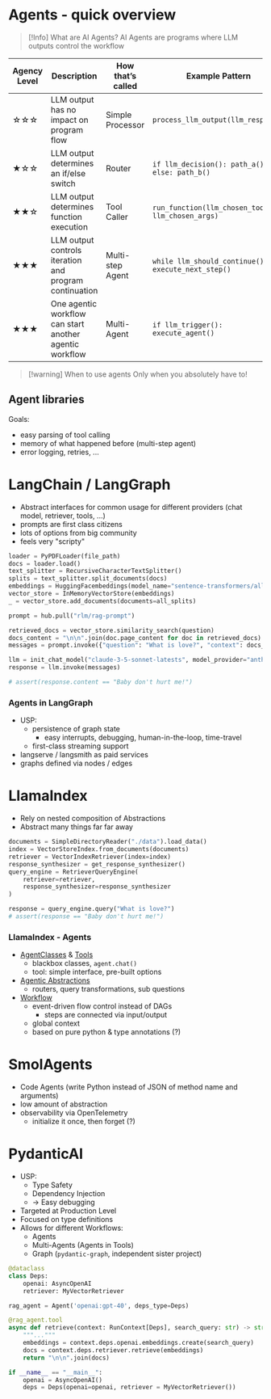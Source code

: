 # Agents - quick overview

> [!Info] What are AI Agents?
> AI Agents are programs where LLM outputs control the workflow

|Agency Level|Description|How that’s called|Example Pattern|
|---|---|---|---|
|☆☆☆|LLM output has no impact on program flow|Simple Processor|`process_llm_output(llm_response)`|
|★☆☆|LLM output determines an if/else switch|Router|`if llm_decision(): path_a() else: path_b()`|
|★★☆|LLM output determines function execution|Tool Caller|`run_function(llm_chosen_tool, llm_chosen_args)`|
|★★★|LLM output controls iteration and program continuation|Multi-step Agent|`while llm_should_continue(): execute_next_step()`|
|★★★|One agentic workflow can start another agentic workflow|Multi-Agent|`if llm_trigger(): execute_agent()`|


>[!warning] When to use agents
>Only when you absolutely have to!

## Agent libraries

Goals:
- easy parsing of tool calling
- memory of what happened before (multi-step agent)
- error logging, retries, ...


# LangChain /  LangGraph

- Abstract interfaces for common usage for different providers (chat model, retriever, tools, ...)
- prompts are first class citizens
- lots of options from big community
- feels very "scripty"

```python
loader = PyPDFLoader(file_path)
docs = loader.load()
text_splitter = RecursiveCharacterTextSplitter()
splits = text_splitter.split_documents(docs)
embeddings = HuggingFacembeddings(model_name="sentence-transformers/all-mpnet-base-v2")
vector_store = InMemoryVectorStore(embeddings)
_ = vector_store.add_documents(documents=all_splits)

prompt = hub.pull("rlm/rag-prompt")

retrieved_docs = vector_store.similarity_search(question)
docs_content = "\n\n".join(doc.page_content for doc in retrieved_docs)
messages = prompt.invoke({"question": "What is love?", "context": docs_content})

llm = init_chat_model("claude-3-5-sonnet-latests", model_provider="anthropic")
response = llm.invoke(messages)

# assert(response.content == "Baby don't hurt me!")
```
### Agents in LangGraph

- USP:
	- persistence of graph state
		- easy interrupts, debugging, human-in-the-loop, time-travel
	- first-class streaming support
- langserve / langsmith as paid services
- graphs defined via nodes / edges

# LlamaIndex

- Rely on nested composition of Abstractions
- Abstract many things far far away
```python
documents = SimpleDirectoryReader("./data").load_data()
index = VectorStoreIndex.from_documents(documents)
retriever = VectorIndexRetriever(index=index)
response_synthesizer = get_response_synthesizer()
query_engine = RetrieverQueryEngine(
	retriever=retriever,
	response_synthesizer=response_synthesizer
)

response = query_engine.query("What is love?")
# assert(response == "Baby don't hurt me!")
```

### LlamaIndex - Agents

- [AgentClasses](https://docs.llamaindex.ai/en/stable/module_guides/deploying/agents/) & [Tools](https://docs.llamaindex.ai/en/stable/module_guides/deploying/agents/tools/)
	- blackbox classes, `agent.chat()`
	- tool: simple interface, pre-built options
- [Agentic Abstractions]()
	- routers, query transformations, sub questions
- [Workflow](https://docs.llamaindex.ai/en/stable/understanding/workflows/) 
	- event-driven flow control instead of DAGs
		- steps are connected via input/output
	- global context
	- based on pure python & type annotations (?)



# SmolAgents

- Code Agents (write Python instead of JSON of method name and arguments)
- low amount of abstraction
- observability via OpenTelemetry 
	- initialize it once, then forget (?)

# PydanticAI

- USP:
	- Type Safety
	- Dependency Injection
	- -> Easy debugging
- Targeted at Production Level
- Focused on type definitions
- Allows for different Workflows:
	- Agents
	- Multi-Agents (Agents in Tools)
	- Graph (`pydantic-graph`, independent sister project)
```python
@dataclass
class Deps:
	openai: AsyncOpenAI
	retriever: MyVectorRetriever

rag_agent = Agent('openai:gpt-40', deps_type=Deps)

@rag_agent.tool
async def retrieve(context: RunContext[Deps], search_query: str) -> str:
	"""..."""
	embeddings = context.deps.openai.embeddings.create(search_query)
	docs = context.deps.retriever.retrieve(embeddings)
	return "\n\n".join(docs)

if __name__ == "__main__":
	openai = AsyncOpenAI()
	deps = Deps(openai=openai, retriever = MyVectorRetriever())
	
	
```